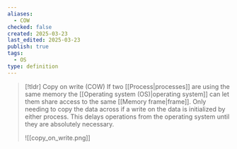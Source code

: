 ```yaml
---
aliases:
  - COW
checked: false
created: 2025-03-23
last_edited: 2025-03-23
publish: true
tags:
  - OS
type: definition
---
```

>[!tldr] Copy on write (COW)
>If two [[Process|processes]] are using the same memory the [[Operating system (OS)|operating system]] can let them share access to the same [[Memory frame|frame]]. Only needing to copy the data across if a write on the data is initialized by either process. This delays operations from the operating system until they are absolutely necessary.
>
>![[copy_on_write.png]]

